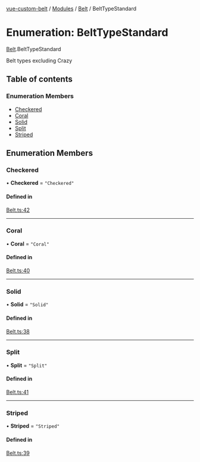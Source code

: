 [vue-custom-belt](../README.md) / [Modules](../modules.md) / [Belt](../modules/Belt.md) / BeltTypeStandard

# Enumeration: BeltTypeStandard

[Belt](../modules/Belt.md).BeltTypeStandard

Belt types excluding Crazy

## Table of contents

### Enumeration Members

- [Checkered](Belt.BeltTypeStandard.md#checkered)
- [Coral](Belt.BeltTypeStandard.md#coral)
- [Solid](Belt.BeltTypeStandard.md#solid)
- [Split](Belt.BeltTypeStandard.md#split)
- [Striped](Belt.BeltTypeStandard.md#striped)

## Enumeration Members

### Checkered

• **Checkered** = ``"Checkered"``

#### Defined in

[Belt.ts:42](https://github.com/jeffholst/vue-custom-belt/blob/fd97bd8/src/Belt.ts#L42)

___

### Coral

• **Coral** = ``"Coral"``

#### Defined in

[Belt.ts:40](https://github.com/jeffholst/vue-custom-belt/blob/fd97bd8/src/Belt.ts#L40)

___

### Solid

• **Solid** = ``"Solid"``

#### Defined in

[Belt.ts:38](https://github.com/jeffholst/vue-custom-belt/blob/fd97bd8/src/Belt.ts#L38)

___

### Split

• **Split** = ``"Split"``

#### Defined in

[Belt.ts:41](https://github.com/jeffholst/vue-custom-belt/blob/fd97bd8/src/Belt.ts#L41)

___

### Striped

• **Striped** = ``"Striped"``

#### Defined in

[Belt.ts:39](https://github.com/jeffholst/vue-custom-belt/blob/fd97bd8/src/Belt.ts#L39)
